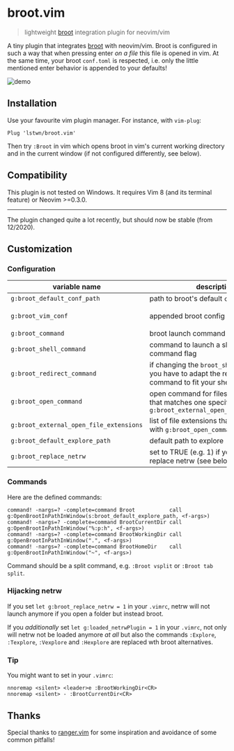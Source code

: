 # broot.vim 

> lightweight [broot](https://github.com/Canop/broot) integration plugin for neovim/vim

A tiny plugin that integrates [broot](https://github.com/Canop/broot) with neovim/vim.
Broot is configured in such a way that when pressing enter *on a file* this file
is opened in vim.
At the same time, your broot `conf.toml` is respected, i.e. only the little
mentioned enter behavior is appended to your defaults!

![demo](demo.gif)

## Installation

Use your favourite vim plugin manager. For instance, with `vim-plug`:

```
Plug 'lstwn/broot.vim'
```

Then try `:Broot` in vim which opens broot in vim's current working directory
and in the current window
(if not configured differently, see below).

## Compatibility

This plugin is not tested on Windows. It requires Vim 8 (and its terminal
feature) or Neovim >=0.3.0.

---

The plugin changed quite a lot recently, but should now be stable (from 12/2020).

## Customization

### Configuration

| variable name                           | description                                                                                                 | default value                                                                         |
|-----------------------------------------|-------------------------------------------------------------------------------------------------------------|---------------------------------------------------------------------------------------|
| `g:broot_default_conf_path`             | path to broot's default `conf.toml`                                                                         | `expand('~/.config/broot/conf.toml')`                                                 |
| `g:broot_vim_conf`                      | appended broot config (list of lines)                                                                       | `[ '[[verbs]]', 'key = "enter"', 'execution = ":print_path"', 'apply_to = "file"', ]` |
| `g:broot_command`                       | broot launch command                                                                                        | `broot`
| `g:broot_shell_command`                 | command to launch a shell with command flag                                                                 | `sh -c`                                                                               |
| `g:broot_redirect_command`              | if changing the `broot_shell_command` you have to adapt the redirection command to fit your shell           | `>`                                                                                   |
| `g:broot_open_command`                  | open command for files with an ending that matches one specified in `g:broot_external_open_file_extensions` | `xdg-open`                                                                            |
| `g:broot_external_open_file_extensions` | list of file extensions that are opened with `g:broot_open_command`                                         | `['pdf']`                                                                             |
| `g:broot_default_explore_path`          | default path to explore                                                                                     | `.`                                                                                   |
| `g:broot_replace_netrw`                 | set to TRUE (e.g. 1) if you want to replace netrw (see below)                                               | off                                                                                   |

### Commands

Here are the defined commands:

```
command! -nargs=? -complete=command Broot           call g:OpenBrootInPathInWindow(s:broot_default_explore_path, <f-args>)
command! -nargs=? -complete=command BrootCurrentDir call g:OpenBrootInPathInWindow("%:p:h", <f-args>)
command! -nargs=? -complete=command BrootWorkingDir call g:OpenBrootInPathInWindow(".", <f-args>)
command! -nargs=? -complete=command BrootHomeDir    call g:OpenBrootInPathInWindow("~", <f-args>)
```

Command should be a split command, e.g. `:Broot vsplit` or `:Broot tab split`.

### Hijacking netrw

If you set `let g:broot_replace_netrw = 1` in your `.vimrc`,
netrw will not launch anymore if you open a folder but instead broot.

If you *additionally* set `let g:loaded_netrwPlugin = 1` in your `.vimrc`,
not only will netrw not be loaded anymore *at all* but also the commands
`:Explore`, `:Texplore`, `:Vexplore` and `:Hexplore` are replaced wth broot alternatives.

### Tip

You might want to set in your `.vimrc`:

```{vim}
nnoremap <silent> <leader>e :BrootWorkingDir<CR>
nnoremap <silent> - :BrootCurrentDir<CR>
```

## Thanks

Special thanks to [ranger.vim](https://github.com/francoiscabrol/ranger.vim)
for some inspiration and avoidance of some common pitfalls!
